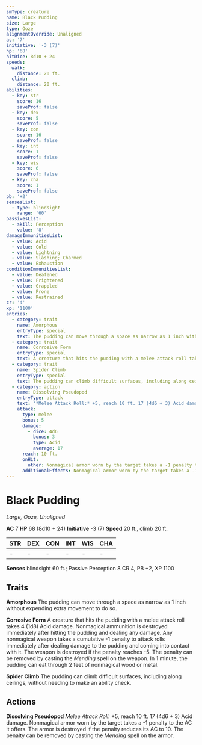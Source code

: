 ```yaml
---
smType: creature
name: Black Pudding
size: Large
type: Ooze
alignmentOverride: Unaligned
ac: '7'
initiative: '-3 (7)'
hp: '68'
hitDice: 8d10 + 24
speeds:
  walk:
    distance: 20 ft.
  climb:
    distance: 20 ft.
abilities:
  - key: str
    score: 16
    saveProf: false
  - key: dex
    score: 5
    saveProf: false
  - key: con
    score: 16
    saveProf: false
  - key: int
    score: 1
    saveProf: false
  - key: wis
    score: 6
    saveProf: false
  - key: cha
    score: 1
    saveProf: false
pb: '+2'
sensesList:
  - type: blindsight
    range: '60'
passivesList:
  - skill: Perception
    value: '8'
damageImmunitiesList:
  - value: Acid
  - value: Cold
  - value: Lightning
  - value: Slashing; Charmed
  - value: Exhaustion
conditionImmunitiesList:
  - value: Deafened
  - value: Frightened
  - value: Grappled
  - value: Prone
  - value: Restrained
cr: '4'
xp: '1100'
entries:
  - category: trait
    name: Amorphous
    entryType: special
    text: The pudding can move through a space as narrow as 1 inch without expending extra movement to do so.
  - category: trait
    name: Corrosive Form
    entryType: special
    text: A creature that hits the pudding with a melee attack roll takes 4 (1d8) Acid damage. Nonmagical ammunition is destroyed immediately after hitting the pudding and dealing any damage. Any nonmagical weapon takes a cumulative -1 penalty to attack rolls immediately after dealing damage to the pudding and coming into contact with it. The weapon is destroyed if the penalty reaches -5. The penalty can be removed by casting the *Mending* spell on the weapon. In 1 minute, the pudding can eat through 2 feet of nonmagical wood or metal.
  - category: trait
    name: Spider Climb
    entryType: special
    text: The pudding can climb difficult surfaces, including along ceilings, without needing to make an ability check.
  - category: action
    name: Dissolving Pseudopod
    entryType: attack
    text: '*Melee Attack Roll:* +5, reach 10 ft. 17 (4d6 + 3) Acid damage. Nonmagical armor worn by the target takes a -1 penalty to the AC it offers. The armor is destroyed if the penalty reduces its AC to 10. The penalty can be removed by casting the *Mending* spell on the armor.'
    attack:
      type: melee
      bonus: 5
      damage:
        - dice: 4d6
          bonus: 3
          type: Acid
          average: 17
      reach: 10 ft.
      onHit:
        other: Nonmagical armor worn by the target takes a -1 penalty to the AC it offers. The armor is destroyed if the penalty reduces its AC to 10. The penalty can be removed by casting the *Mending* spell on the armor.
      additionalEffects: Nonmagical armor worn by the target takes a -1 penalty to the AC it offers. The armor is destroyed if the penalty reduces its AC to 10. The penalty can be removed by casting the *Mending* spell on the armor.
---
```


# Black Pudding
*Large, Ooze, Unaligned*

**AC** 7
**HP** 68 (8d10 + 24)
**Initiative** -3 (7)
**Speed** 20 ft., climb 20 ft.

| STR | DEX | CON | INT | WIS | CHA |
| --- | --- | --- | --- | --- | --- |
| - | - | - | - | - | - |

**Senses** blindsight 60 ft.; Passive Perception 8
CR 4, PB +2, XP 1100

## Traits

**Amorphous**
The pudding can move through a space as narrow as 1 inch without expending extra movement to do so.

**Corrosive Form**
A creature that hits the pudding with a melee attack roll takes 4 (1d8) Acid damage. Nonmagical ammunition is destroyed immediately after hitting the pudding and dealing any damage. Any nonmagical weapon takes a cumulative -1 penalty to attack rolls immediately after dealing damage to the pudding and coming into contact with it. The weapon is destroyed if the penalty reaches -5. The penalty can be removed by casting the *Mending* spell on the weapon. In 1 minute, the pudding can eat through 2 feet of nonmagical wood or metal.

**Spider Climb**
The pudding can climb difficult surfaces, including along ceilings, without needing to make an ability check.

## Actions

**Dissolving Pseudopod**
*Melee Attack Roll:* +5, reach 10 ft. 17 (4d6 + 3) Acid damage. Nonmagical armor worn by the target takes a -1 penalty to the AC it offers. The armor is destroyed if the penalty reduces its AC to 10. The penalty can be removed by casting the *Mending* spell on the armor.
